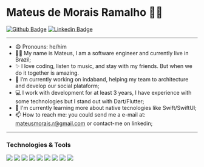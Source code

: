 # Mateus de Morais Ramalho :man_technologist:

[![Github Badge](https://img.shields.io/badge/-Github-000?style=flat-square&logo=Github&logoColor=white&link=https://github.com/MateusHBR)](https://github.com/MateusHBR) 
[![Linkedin Badge](https://img.shields.io/badge/-LinkedIn-blue?style=flat-square&logo=Linkedin&logoColor=white&link=https://www.linkedin.com/in/mateus-de-morais-ramalho-0a48b6169/)](https://www.linkedin.com/in/mateus-de-morais-ramalho-0a48b6169/) 

---

- 😄 Pronouns: he/him
- 🧑‍🦱 My name is Mateus, I am a software engineer and currently live in Brazil;
- ✨ I love coding, listen to music, and stay with my friends. But when we do it together is amazing.
- 🔭 I’m currently working on indaband, helping my team to architecture and develop our social plataform;
- 💻 I work with development for at least 3 years, I have experience with some technologies but I stand out with Dart/Flutter;
- 📖 I'm currently learning more about native tecnologies like Swift/SwiftUI;
- 📫 How to reach me: you could send me a e-mail at: mateusmorais.r@gmail.com or contact-me on linkedin;

---
### Technologies & Tools

![](https://img.shields.io/badge/Code-Dart-informational?style=flat&logo=dart&logoColor=white&color=9400D3)
![](https://img.shields.io/badge/Code-Flutter-informational?style=flat&logo=flutter&logoColor=white&color=9400D3)
![](https://img.shields.io/badge/Code-Swift-informational?style=flat&logo=swift&logoColor=white&color=9400D3)
![](https://img.shields.io/badge/Code-SwiftUI-informational?style=flat&logo=swiftui&logoColor=white&color=9400D3)
![](https://img.shields.io/badge/Mac-OS-informational?style=flat&logo=macos&logoColor=white&color=9400D3)
![](https://img.shields.io/badge/Tools-Docker-informational?style=flat&logo=docker&logoColor=white&color=9400D3)
![](https://img.shields.io/badge/Database-PostgreSQL-informational?style=flat&logo=postgresql&logoColor=white&color=9400D3)
![](https://img.shields.io/badge/CI/CD-Bitrise-informational?style=flat&logo=bitrise&logoColor=white&color=9400D3)
![](https://img.shields.io/badge/CI/CD-GithubActions-informational?style=flat&logo=github&logoColor=white&color=9400D3)
